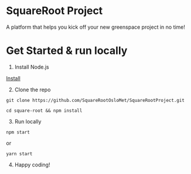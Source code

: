 # SquareRoot Project

A platform that helps you kick off your new greenspace project in no time!

# Get Started & run locally

1. Install Node.js

[Install](https://nodejs.org/en/)

2. Clone the repo

```
git clone https://github.com/SquareRootOsloMet/SquareRootProject.git

cd square-root && npm install
```

3. Run locally

```
npm start
```

or

```
yarn start
```

4. Happy coding!
